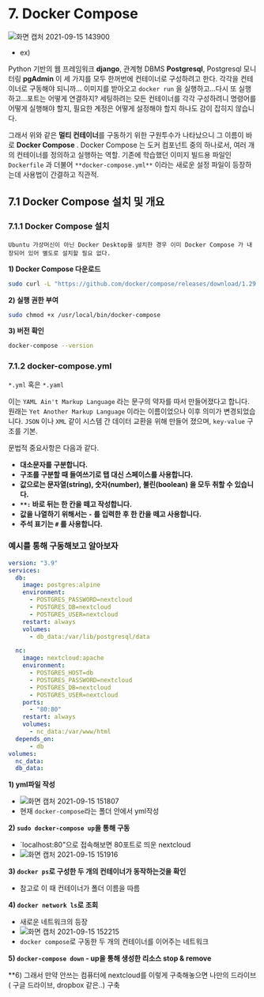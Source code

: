 # 7. Docker Compose
  ![화면 캡처 2021-09-15 143900](https://user-images.githubusercontent.com/62214428/133376872-22f8195a-378f-4074-b6fa-97ee49c10abb.png)
- ex) 

 
Python 기반의 웹 프레임워크 **django**, 관계형 DBMS **Postgresql**, Postgresql 모니터링 **pgAdmin** 이 세 가지를 모두 한꺼번에 컨테이너로 구성하려고 한다. 각각을 컨테이너로 구동해야 되니까... 이미지를 받아오고 `docker run` 을 실행하고...다시 또 실행하고...포트는 어떻게 연결하지? 세팅하려는 모든 컨테이너를 각각 구성하려니 명령어를 어떻게 실행해야 할지, 필요한 계정은 어떻게 설정해야 할지 하나도 감이 잡히지 않습니다. 

그래서 위와 같은 **멀티 컨테이너**를 구동하기 위한 구원투수가 나타났으니 그 이름이 바로 **Docker Compose** . Docker Compose 는 도커 컴포넌트 중의 하나로서, 여러 개의 컨테이너를 정의하고 실행하는 역할. 기존에 학습했던 이미지 빌드용 파일인 `Dockerfile` 과 더불어 `**docker-compose.yml**` 이라는 새로운 설정 파일이 등장하는데 사용법이 간결하고 직관적.

## 7.1 Docker Compose 설치 및 개요

### 7.1.1 Docker Compose 설치

`Ubuntu 가상머신이 아닌 Docker Desktop을 설치한 경우 이미 Docker Compose 가 내장되어 있어 별도로 설치할 필요 없다.`


**1) Docker Compose 다운로드**

```bash
sudo curl -L "https://github.com/docker/compose/releases/download/1.29.2/docker-compose-$(uname -s)-$(uname -m)" -o /usr/local/bin/docker-compose
```

**2) 실행 권한 부여**

```bash
sudo chmod +x /usr/local/bin/docker-compose
```

**3) 버전 확인**

```bash
docker-compose --version
```


### 7.1.2 docker-compose.yml

`*.yml` 혹은 `*.yaml`  

이는 `YAML Ain't Markup Language` 라는 문구의 약자를 따서 만들어졌다고 합니다. 원래는 `Yet Another Markup Language` 이라는 이름이었으나 이후 의미가 변경되었습니다. `JSON` 이나 `XML` 같이 시스템 간 데이터 교환을 위해 만들어 졌으며, `key-value` 구조를 기본. 

문법적 중요사항은 다음과 같다.
- **대소문자를 구분합니다.**
- **구조를 구분할 때 들여쓰기로 탭 대신 스페이스를 사용합니다.**
- **값으로는 문자열(string), 숫자(number), 불린(boolean) 을 모두 취할 수 있습니다.**
- **`**:` 바로 뒤는 한 칸을 떼고 작성합니다.**
- **값을 나열하기 위해서는 `-` 를 입력한 후 한 칸을 떼고 사용합니다.**
- **주석 표기는 `#` 를 사용합니다.**


### 예시를 통해 구동해보고 알아보자
```yaml
version: "3.9"
services:
  db:
    image: postgres:alpine
    environment:
      - POSTGRES_PASSWORD=nextcloud
      - POSTGRES_DB=nextcloud
      - POSTGRES_USER=nextcloud
    restart: always
    volumes:
      - db_data:/var/lib/postgresql/data

  nc:
    image: nextcloud:apache
    environment:
      - POSTGRES_HOST=db
      - POSTGRES_PASSWORD=nextcloud
      - POSTGRES_DB=nextcloud
      - POSTGRES_USER=nextcloud
    ports:
      - "80:80"
    restart: always
    volumes:
      - nc_data:/var/www/html
  depends_on:
      - db
volumes:
  nc_data:
  db_data: 
```
**1) yml파일 작성**
- ![화면 캡처 2021-09-15 151807](https://user-images.githubusercontent.com/62214428/133380701-c1826d62-b5ea-4cdd-9958-b91f7219ea92.png)
- 현재 `docker-compose`라는 폴더 안에서 yml작성


**2) `sudo docker-compose up`을 통해 구동**
- `localhost:80"으로 접속해보면 80포트로 띄운 nextcloud
- ![화면 캡처 2021-09-15 151916](https://user-images.githubusercontent.com/62214428/133380868-14cad942-a756-4caf-9071-c9169e86479a.png)


**3) `docker ps`로 구성한 두 개의 컨테이너가 동작하는것을 확인**
- 참고로 이 때 컨테이너가 폴더 이름을 따름

**4) `docker network ls`로 조회**
- 새로운 네트워크의 등장
- ![화면 캡처 2021-09-15 152215](https://user-images.githubusercontent.com/62214428/133381233-12eb30dc-005a-4c5f-8f0e-b167d9cde9a0.png)
- `docker compose`로 구동한 두 개의 컨테이너를 이어주는 네트워크

**5) `docker-compose down` - up을 통해 생성한 리소스 stop & remove**

**6) 그래서 만약 안쓰는 컴퓨터에 nextcloud를 이렇게 구축해놓으면 나만의 드라이브( 구글 드라이브, dropbox 같은..) 구축









